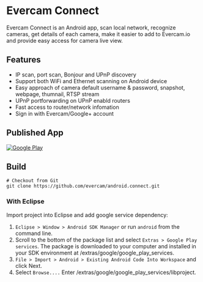# Evercam Connect

Evercam Connect is an Android app, scan local network, recognize cameras, get details of each camera, make it easier to add to Evercam.io and provide easy access for camera live view.

## Features

* IP scan, port scan, Bonjour and UPnP discovery
* Support both WiFi and Ethernet scanning on Android device
* Easy approach of camera default username & password, snapshot, webpage, thumnail, RTSP stream
* UPnP portforwarding on UPnP enabld routers
* Fast access to router/network infomation
* Sign in with Evercam/Google+ account

## Published App
[![Google Play](http://developer.android.com/images/brand/en_generic_rgb_wo_45.png)](https://play.google.com/store/apps/details?id=io.evercam.connect&hl=en)

## Build

    # Checkout from Git
    git clone https://github.com/evercam/android.connect.git

### With Eclipse

Import project into Eclipse and add google service dependency:

1. `Eclipse > Window > Android SDK Manager` or run `android` from the command line. 
2. Scroll to the bottom of the package list and select `Extras > Google Play services`. The package is downloaded to your computer and installed in your SDK environment at <android-sdk-folder>/extras/google/google_play_services.
3. `File > Import > Android > Existing Android Code Into Workspace` and click Next. 
4. Select `Browse....` Enter <android-sdk-folder>/extras/google/google_play_services/libproject.


